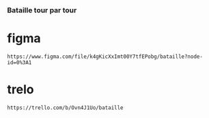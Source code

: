 ### Bataille tour par tour

# figma
````
https://www.figma.com/file/k4gKicXxImt00Y7tfEPobg/bataille?node-id=0%3A1
````

# trelo
````
https://trello.com/b/Ovn4J1Uo/bataille
````